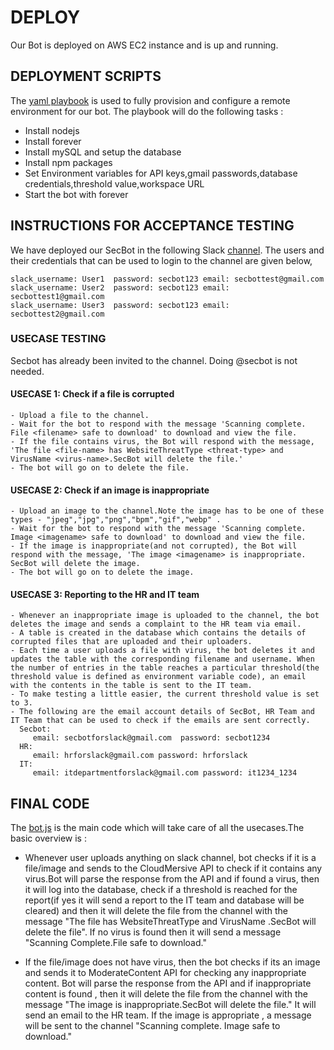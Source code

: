 # DEPLOY

Our Bot is deployed on AWS EC2 instance and is up and running.

## DEPLOYMENT SCRIPTS
The [yaml playbook](https://github.ncsu.edu/csc510-fall2019/CSC510-8/blob/master/Milestone4/INITIAL_CONFIGURATION.yml) is used to fully provision and configure a remote environment for our bot. The playbook will do the following tasks :
- Install nodejs
- Install forever
- Install mySQL and setup the database
- Install npm packages
- Set Environment variables for API keys,gmail passwords,database credentials,threshold value,workspace URL
- Start the bot with forever


## INSTRUCTIONS FOR ACCEPTANCE TESTING
We have deployed our SecBot in the following Slack [channel](https://thencsu.slack.com). The users and their credentials that can be used to login to the channel are given below,

```
slack_username: User1  password: secbot123 email: secbottest@gmail.com 
slack_username: User2  password: secbot123 email: secbottest1@gmail.com 
slack_username: User3  password: secbot123 email: secbottest2@gmail.com 
```

### USECASE TESTING
Secbot has already been invited to the channel. Doing @secbot is not needed.

#### USECASE 1: Check if a file is corrupted
```
- Upload a file to the channel. 
- Wait for the bot to respond with the message 'Scanning complete. File <filename> safe to download' to download and view the file. 
- If the file contains virus, the Bot will respond with the message, 'The file <file-name> has WebsiteThreatType <threat-type> and VirusName <virus-name>.SecBot will delete the file.' 
- The bot will go on to delete the file.
```
  
#### USECASE 2: Check if an image is inappropriate
```
- Upload an image to the channel.Note the image has to be one of these types - "jpeg","jpg","png","bpm","gif","webp" .
- Wait for the bot to respond with the message 'Scanning complete. Image <imagename> safe to download' to download and view the file. 
- If the image is inappropriate(and not corrupted), the Bot will respond with the message, 'The image <imagename> is inappropriate. SecBot will delete the image. 
- The bot will go on to delete the image.
```
#### USECASE 3: Reporting to the HR and IT team
```
- Whenever an inappropriate image is uploaded to the channel, the bot deletes the image and sends a complaint to the HR team via email. 
- A table is created in the database which contains the details of corrupted files that are uploaded and their uploaders. 
- Each time a user uploads a file with virus, the bot deletes it and updates the table with the corresponding filename and username. When the number of entries in the table reaches a particular threshold(the threshold value is defined as environment variable code), an email with the contents in the table is sent to the IT team. 
- To make testing a little easier, the current threshold value is set to 3. 
- The following are the email account details of SecBot, HR Team and IT Team that can be used to check if the emails are sent correctly.
  Secbot:
     email: secbotforslack@gmail.com  password: secbot1234
  HR:
     email: hrforslack@gmail.com password: hrforslack
  IT:
     email: itdepartmentforslack@gmail.com password: it1234_1234
 ```

## FINAL CODE
The [bot.js](https://github.ncsu.edu/csc510-fall2019/CSC510-8/blob/master/Milestone4/bot.js) is the main code which will take care of all the usecases.The basic overview is :

- Whenever user uploads anything on slack channel, bot checks if it is a file/image and sends to the CloudMersive API to check if it contains any virus.Bot will parse the response from the API and if found a virus, then it will log into the database, check if a threshold is reached for the report(if yes it will send a report to the IT team and database will be cleared) and then it will delete the file from the channel with the message "The file <file-name> has WebsiteThreatType <threat-type> and VirusName <virus-name>.SecBot will delete the file". If no virus is found then it will send a message "Scanning Complete.File <file-name> safe to download."
  
- If the file/image does not have virus, then the bot checks if its an image and sends it to ModerateContent API for checking any inappropriate content. Bot will parse the response from the API and if inappropriate content is found , then it will delete the file from the channel with the message "The image <image-name> is inappropriate.SecBot will delete the file." It will send an email to the HR team. If the image is appropriate , a message will be sent to the channel "Scanning complete. Image <image-name> safe to download."
